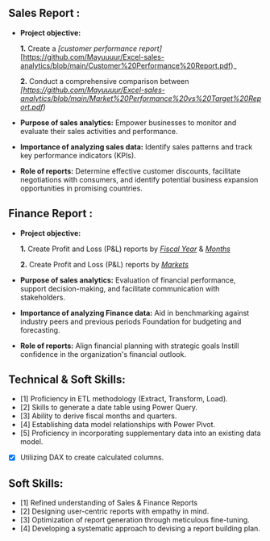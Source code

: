 ## Sales Report :


- **Project objective:** 

    **1.** Create a _[customer performance report]_[https://github.com/Mayuuuur/Excel-sales-analytics/blob/main/Customer%20Performance%20Report.pdf)_ 

    **2.** Conduct a comprehensive comparison between _[https://github.com/Mayuuuur/Excel-sales-analytics/blob/main/Market%20Performance%20vs%20Target%20Report.pdf)_

- **Purpose of sales analytics:** Empower businesses to monitor and evaluate their sales activities and performance.

- **Importance of analyzing sales data:** Identify sales patterns and track key performance indicators (KPIs).

- **Role of reports:** Determine effective customer discounts, facilitate negotiations with consumers, and identify potential business expansion opportunities in promising countries.


## Finance Report :

- **Project objective:** 

    **1.** Create Profit and Loss (P&L) reports by _[Fiscal Year](https://github.com/Mayuuuur/Excel-sales-analytics/blob/main/P%26L%20Statement%20by%20Fiscal%20Year.pdf)_ & _[Months](https://github.com/Mayuuuur/Excel-sales-analytics/blob/main/P%26L%20Statement%20by%20Months.pdf)_ 

   **2.** Create Profit and Loss (P&L) reports by _[Markets](https://github.com/Mayuuuur/Excel-sales-analytics/blob/main/P%26L%20Statement%20by%20Markets.pdf)_

- **Purpose of sales analytics:** Evaluation of financial performance, support decision-making, and facilitate communication with stakeholders.

- **Importance of analyzing Finance data:** Aid in benchmarking against industry peers and previous periods Foundation for budgeting and forecasting.

- **Role of reports:** Align financial planning with strategic goals Instill confidence in the organization's financial outlook.


## Technical & Soft Skills:
- [1]	Proficiency in ETL methodology (Extract, Transform, Load).
- [2]	Skills to generate a date table using Power Query.
- [3]	Ability to derive fiscal months and quarters.
- [4]	Establishing data model relationships with Power Pivot.
- [5]	Proficiency in incorporating supplementary data into an existing data model.
- [x]	Utilizing DAX to create calculated columns.

## Soft Skills:
- [1]	Refined understanding of Sales & Finance Reports
- [2]	Designing user-centric reports with empathy in mind.
- [3]	Optimization of report generation through meticulous fine-tuning.
- [4]	Developing a systematic approach to devising a report building plan.
